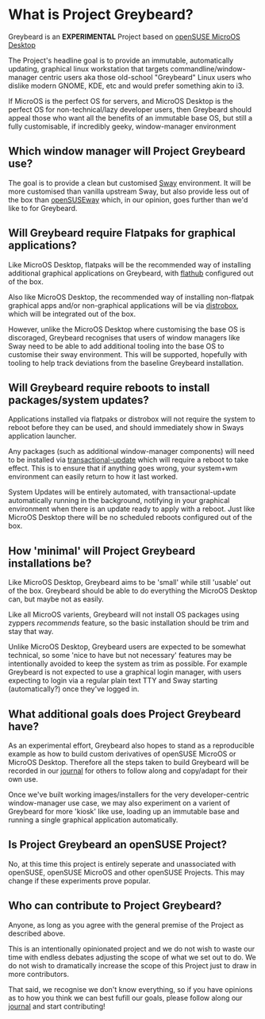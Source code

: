 # What is Project Greybeard?

Greybeard is an **EXPERIMENTAL** Project based on [openSUSE MicroOS Desktop](https://en.opensuse.org/Portal:MicroOS/Desktop)

The Project's headline goal is to provide an immutable, automatically updating, graphical linux workstation that targets commandline/window-manager centric users aka those old-school "Greybeard" Linux users who dislike modern GNOME, KDE, etc and would prefer something akin to i3.

If MicroOS is the perfect OS for servers, and MicroOS Desktop is the perfect OS for non-technical/lazy developer users, then Greybeard should appeal those who want all the benefits of an immutable base OS, but still a fully customisable, if incredibly geeky, window-manager environment

## Which window manager will Project Greybeard use?

The goal is to provide a clean but customised [Sway](https://swaywm.org/) environment. It will be more customised than vanilla upstream Sway, but also provide less out of the box than [openSUSEway](https://en.opensuse.org/Portal:OpenSUSEway) which, in our opinion, goes further than we'd like to for Greybeard.

## Will Greybeard require Flatpaks for graphical applications?

Like MicroOS Desktop, flatpaks will be the recommended way of installing additional graphical applications on Greybeard, with [flathub](https://flathub.org) configured out of the box.

Also like MicroOS Desktop, the recommended way of installing non-flatpak graphical apps and/or non-graphical applications will be via [distrobox](https://github.com/89luca89/distrobox), which will be integrated out of the box.

However, unlike the MicroOS Desktop where customising the base OS is discoraged, Greybeard recognises that users of window managers like Sway need to be able to add additional tooling into the base OS to customise their sway environment. This will be supported, hopefully with tooling to help track deviations from the baseline Greybeard installation.

## Will Greybeard require reboots to install packages/system updates?

Applications installed via flatpaks or distrobox will not require the system to reboot before they can be used, and should immediately show in Sways application launcher.

Any packages (such as additional window-manager components) will need to be installed via [transactional-update](https://manpages.opensuse.org/Tumbleweed/transactional-update/transactional-update.8.en.html) which will require a reboot to take effect. This is to ensure that if anything goes wrong, your system+wm environment can easily return to how it last worked.

System Updates will be entirely automated, with transactional-update automatically running in the background, notifying in your graphical environment when there is an update ready to apply with a reboot. Just like MicroOS Desktop there will be no scheduled reboots configured out of the box.

## How 'minimal' will Project Greybeard installations be?

Like MicroOS Desktop, Greybeard aims to be 'small' while still 'usable' out of the box. Greybeard should be able to do everything the MicroOS Desktop can, but maybe not as easily.

Like all MicroOS varients, Greybeard will not install OS packages using zyppers *recommends* feature, so the basic installation should be trim and stay that way.

Unlike MicroOS Desktop, Greybeard users are expected to be somewhat technical, so some 'nice to have but not necessary' features may be intentionally avoided to keep the system as trim as possible. For example Greybeard is not expected to use a graphical login manager, with users expecting to login via a regular plain text TTY and Sway starting (automatically?) once they've logged in. 

## What additional goals does Project Greybeard have?

As an experimental effort, Greybeard also hopes to stand as a reproducible example as how to build custom derivatives of openSUSE MicroOS or MicroOS Desktop. Therefore all the steps taken to build Greybeard will be recorded in our [journal](https://github.com/ProjectGreybeard/Info/blob/main/journal.md) for others to follow along and copy/adapt for their own use.

Once we've built working images/installers for the very developer-centric window-manager use case, we may also experiment on a varient of Greybeard for more 'kiosk' like use, loading up an immutable base and running a single graphical application automatically.

## Is Project Greybeard an openSUSE Project?

No, at this time this project is entirely seperate and unassociated with openSUSE, openSUSE MicroOS and other openSUSE Projects. This may change if these experiments prove popular.

## Who can contribute to Project Greybeard?

Anyone, as long as you agree with the general premise of the Project as described above.

This is an intentionally opinionated project and we do not wish to waste our time with endless debates adjusting the scope of what we set out to do. We do not wish to dramatically increase the scope of this Project just to draw in more contributors.

That said, we recognise we don't know everything, so if you have opinions as to how you think we can best fufill our goals, please follow along our [journal](https://github.com/ProjectGreybeard/Info/blob/main/journal.md) and start contributing!
